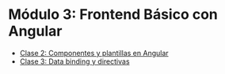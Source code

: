 # Módulo 3: Frontend Básico con Angular

- [Clase 2: Componentes y plantillas en Angular](lesson-2/README.md)
- [Clase 3: Data binding y directivas](lesson-3/README.md)
